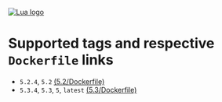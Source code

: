 [![Lua logo](http://www.lua.org/images/lua.gif)](http://www.lua.org/)

# Supported tags and respective ```Dockerfile``` links
* ```5.2.4```, ```5.2``` [(5.2/Dockerfile)](https://github.com/Jim-Holmstroem/docker-lua/blob/5.2/Dockerfile)
* ```5.3.4```, ```5.3```, ```5```, ```latest``` [(5.3/Dockerfile)](https://github.com/Jim-Holmstroem/docker-lua/blob/5.3/Dockerfile)
